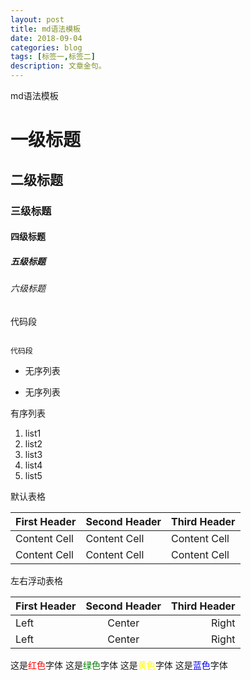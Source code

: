 ```yaml
---
layout: post
title: md语法模板
date: 2018-09-04
categories: blog
tags: [标签一,标签二]
description: 文章金句。
---
```


md语法模板


# 一级标题
## 二级标题
### 三级标题
#### 四级标题
##### 五级标题
###### 六级标题

代码段
<pre><code>
代码段
</code></pre>

* 无序列表
- 无序列表

有序列表
1. list1
2. list2
3. list3
4. list4
5. list5

默认表格

First Header | Second Header | Third Header
------------ | ------------- | ------------
Content Cell | Content Cell  | Content Cell 
Content Cell | Content Cell  | Content Cell

左右浮动表格

First Header | Second Header | Third Header
:----------- | :-----------: | -----------: 
Left | Center | Right
Left | Center | Right

 这是<label style="color:red">红色</label>字体
 这是<label style="color:green">绿色</label>字体
 这是<label style="color:yellow">黄色</label>字体
 这是<label style="color:blue">蓝色</label>字体

